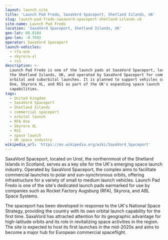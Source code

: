 ```yaml
---
layout: launch_site
title: 'Launch Pad Fredo, SaxaVord Spaceport, Shetland Islands, UK'
slug: launch-pad-fredo-saxavord-spaceport-shetland-islands-uk
site-name: Launch Pad Fredo
location: 'SaxaVord Spaceport, Shetland Islands, UK'
geo-lat: 60.8184
geo-lon: -0.7692
operator: SaxaVord Spaceport
launch-vehicles:
  - rfa-one
  - skyrora-xl
  - rs1
description: >-
  Launch Pad Fredo is one of the launch pads at SaxaVord Spaceport, located in
  the Shetland Islands, UK, and operated by SaxaVord Spaceport for commercial
  orbital and suborbital launches. It is planned to support vehicles such as RFA
  One, Skyrora XL, and RS1 as part of the UK's expanding space launch
  capabilities.
tags:
  - United Kingdom
  - SaxaVord Spaceport
  - Shetland Islands
  - commercial spaceport
  - orbital launch
  - RFA One
  - Skyrora XL
  - RS1
  - space launch
  - UK space industry
wikipedia_url: 'https://en.wikipedia.org/wiki/SaxaVord_Spaceport'
---
```

SaxaVord Spaceport, located on Unst, the northernmost of the Shetland Islands in Scotland, serves as a key site for the UK's emerging space launch industry. Operated by SaxaVord Spaceport, the complex aims to facilitate commercial launches to polar and sun-synchronous orbits, offering infrastructure for a variety of small to medium launch vehicles. Launch Pad Fredo is one of the site's dedicated launch pads earmarked for use by companies such as Rocket Factory Augsburg (RFA), Skyrora, and ABL Space Systems.

The spaceport has been developed in response to the UK's National Space Strategy, providing the country with its own orbital launch capability for the first time. SaxaVord has attracted attention for its geographic advantage for high-latitude orbits and its role in revitalizing space activities in the region. The site is expected to host its first launches in the mid-2020s and aims to become a major hub for European commercial spaceflight.
